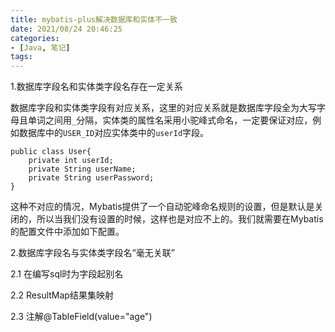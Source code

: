 ```yaml
---
title: mybatis-plus解决数据库和实体不一致
date: 2021/08/24 20:46:25
categories:
- [Java, 笔记]
tags:
---
```




1.数据库字段名和实体类字段名存在一定关系

数据库字段和实体类字段有对应关系，这里的对应关系就是数据库字段全为大写字母且单词之间用`_`分隔，实体类的属性名采用小驼峰式命名，一定要保证对应，例如数据库中的`USER_ID`对应实体类中的`userId`字段。

```
public class User{
	private int userId;
	private String userName;
	private String userPassword;
}
```

这种不对应的情况，Mybatis提供了一个自动驼峰命名规则的设置，但是默认是关闭的，所以当我们没有设置的时候，这样也是对应不上的。我们就需要在Mybatis的配置文件中添加如下配置。

2.数据库字段名与实体类字段名“毫无关联”

2.1 在编写sql时为字段起别名

2.2 ResultMap结果集映射

2.3 注解@TableField(value="age")

